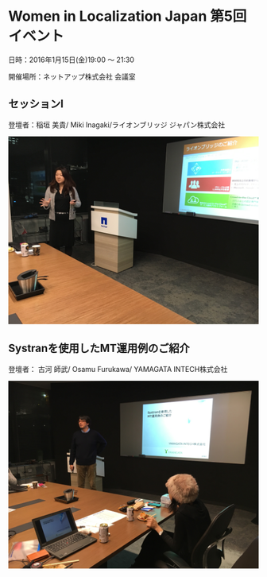 # Women in Localization Japan 第5回イベント

日時：2016年1月15日(金)19:00 ～ 21:30

開催場所：ネットアップ株式会社 会議室

## セッションI
登壇者：稲垣 美貴/ Miki Inagaki/ライオンブリッジ ジャパン株式会社

![image](./img/05_01.jpg)

## Systranを使用したMT運用例のご紹介

登壇者： 古河 師武/ Osamu Furukawa/ YAMAGATA INTECH株式会社

![image](./img/05_02.jpg)

